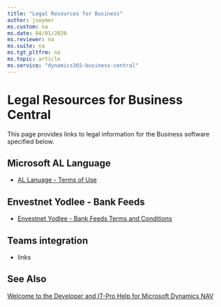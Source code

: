 ```yaml
---
title: "Legal Resources for Business"
author: jswymer
ms.custom: na
ms.date: 04/01/2020
ms.reviewer: na
ms.suite: na
ms.tgt_pltfrm: na
ms.topic: article
ms.service: "dynamics365-business-central"
---
```

# Legal Resources for Business Central

This page provides links to legal information for the Business software specified below.


## Microsoft AL Language

- [AL Lanuage - Terms of Use](https://go.microsoft.com/fwlink/?linkid=2009120)

## Envestnet Yodlee - Bank Feeds 

- [Envestnet Yodlee - Bank Feeds Terms and Conditions](https://go.microsoft.com/fwlink/?linkid=2009120)

## Teams integration

- links

## See Also

[Welcome to the Developer and IT-Pro Help for Microsoft Dynamics NAV](../index.md)  
